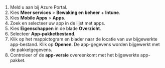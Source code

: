 
1. Meld u aan bij Azure Portal.  
2. Kies **Meer services** > **Bewaking en beheer** + **Intune**.  
3. Kies **Mobile Apps** > **Apps**.
4. Zoek en selecteer uw app in de lijst met apps.  
5. Kies **Eigenschappen** in de blade **Overzicht**.  
5. Selecteer **App-pakketbestand**.  
6. Klik op het mappictogram en blader naar de locatie van uw bijgewerkte app-bestand. Klik op **Openen**. De app-gegevens worden bijgewerkt met de pakketgegevens.  
8. Controleer of de **app-versie** overeenkomt met het bijgewerkte app-pakket.  
